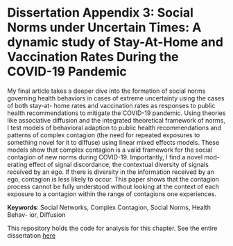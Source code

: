 # Dissertation Appendix 3: Social Norms under Uncertain Times: A dynamic study of Stay-At-Home and Vaccination Rates During the COVID-19 Pandemic

My final article takes a deeper dive into the formation of social norms governing health behaviors in cases of 
extreme uncertainty using the cases of both stay-at- home rates and vaccination rates as responses to public 
health recommendations to mitigate the COVID-19 pandemic. Using theories like associative diffusion and the 
integrated theoretical framework of norms, I test models of behavioral adaption to public health recommendations
and patterns of complex contagion (the need for repeated exposures to something novel for it to diffuse) using
linear mixed effects models. These models show that complex contagion is a valid framework for the social
contagion of new norms during COVID-19. Importantly, I find a novel mod- erating effect of signal discordance,
the contextual diversity of signals received by an ego. If there is diversity in the information received by an
ego, contagion is less likely to occur. This paper shows that the contagion process cannot be fully understood
without looking at the context of each exposure to a contagion within the range of contagions one experiences.


**Keywords**: Social Networks, Complex Contagion, Social Norms, Health Behav- ior, Diffusion

This repository holds the code for analysis for this chapter. See the entire dissertation [here](https://www.proquest.com/docview/2664174267?pq-origsite=gscholar&fromopenview=true)

